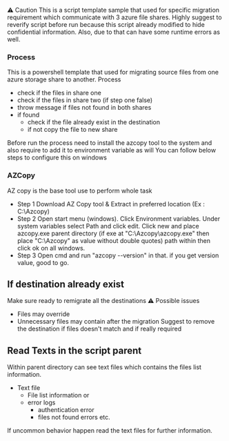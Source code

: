 ⚠️ Caution
This is a script template sample that used for specific migration requirement which communicate with 3 azure file shares. Highly suggest to reverify script before run because this script already modified to hide confidential information. Also, due to that can have some runtime errors as well.

### Process
This is a powershell template that used for migrating source files from one azure storage share to another.
Process
- check if the files in share one
- check if the files in share two (if step one false)
- throw message if files not found in both shares
- if found
  - check if the file already exist in the destination
  - if not copy the file to new share

Before run the process need to install the azcopy tool to the system and also require to add it to environment variable as will
You can follow below steps to configure this on windows
    
### AZCopy
AZ copy is the base tool use to perform whole task
- Step 1
  Download AZ Copy tool & Extract in preferred location (Ex : C:\Azcopy)
- Step 2
  Open start menu (windows).
  Click Environment variables.
  Under system variables select Path and click edit.
  Click new and place azcopy.exe parent directory (if exe at "C:\Azcopy\azcopy.exe" then place "C:\Azcopy\" as value without double quotes) path within then click ok on all windows.
- Step 3
  Open cmd and run "azcopy --version" in that. if you get version value, good to go. 

## If destination already exist
Make sure ready to remigrate all the destinations
⚠️ Possible issues
- Files may override
- Unnecessary files may contain after the migration 
Suggest to remove the destination if files doesn't match and if really required

## Read Texts in the script parent
Within parent directory can see text files which contains the files list information.
- Text file
  - File list information or
  - error logs
    - authentication error
    - files not found errors etc.

If uncommon behavior happen read the text files for further information.